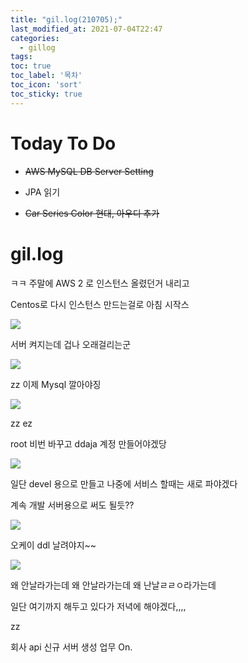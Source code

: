 ```yaml
---
title: "gil.log(210705);"
last_modified_at: 2021-07-04T22:47
categories: 
  - gillog
tags:
toc: true
toc_label: '목차'
toc_icon: 'sort'
toc_sticky: true
---
```

# Today To Do

- ~~AWS MySQL DB Server Setting~~

- JPA 읽기

- ~~Car Series Color 현대, 아우디 추가~~

# gil.log

ㅋㅋ 주말에 AWS 2 로 인스턴스 올렸던거 내리고

Centos로 다시 인스턴스 만드는걸로 아침 시작스


![](https://images.velog.io/images/gillog/post/2b7810cb-ac22-48c0-a663-6297df57f88f/image.png)


서버 켜지는데 겁나 오래걸리는군

![](https://images.velog.io/images/gillog/post/391f236a-d234-4dff-92fe-39c6e1c3d5f8/image.png)

zz 이제 Mysql 깔아야징

![](https://images.velog.io/images/gillog/post/6db3e911-9cc7-4f10-8faf-59e7fc4e2fee/image.png)

zz ez

root 비번 바꾸고 ddaja 계정 만들어야겠당


![](https://images.velog.io/images/gillog/post/6ddcdb67-0667-4185-a465-b17e9c80fd9f/image.png)

일단 devel 용으로 만들고 나중에 서비스 할때는 새로 파야겠다

계속 개발 서버용으로 써도 될듯??

![](https://images.velog.io/images/gillog/post/7089f72e-384d-410f-a675-88b1aac6b921/image.png)

오케이 ddl 날려야지~~

![](https://images.velog.io/images/gillog/post/58e92753-4064-4d41-9dc5-1326852ac591/image.png)

왜 안날라가는데 왜 안날라가는데 왜 난날ㄹㄹㅇ라가는데

일단 여기까지 해두고 있다가 저녁에 해야겠다,,,,

zz 

회사 api 신규 서버 생성 업무 On.

